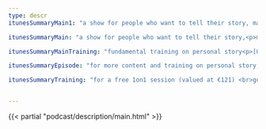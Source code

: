 ```yaml
---
type: descr
itunesSummaryMain1: "a show for people who want to tell their story, make an impact and leave a legacy. <p>learn how to tell stories that matter. <br>personal stories from people just like you, <br>who have gone through, <br>tough shit, and came out with, <br>a story to tell.</p><p>i am ramiro, creator of story.legacy, <br>your story guide and on this show, i show how to, <br>tell better stories. <br>stories that matter.</p><p>guests come to share their story, <br>we dive into the life lessons learned. <br>i share my personal stories, the challenges <br>and growth that came with it.</p><p>for more content and training on personal story, <br>go to <a href=&quot;https://ramiro.me/show&quot;>ramiro.me/show</a></p><p>launched on 23 august 2021</p>"

itunesSummaryMain: "a show for people who want to tell their story,<p>make an impact and leave a legacy.</p><p>learn how to tell stories that matter. <br>personal stories from people just like you, <br>who have gone through, <br>tough shit, and came out with, <br>a story to tell.</p><p>i am ramiro, creator of story.legacy, <br>your story guide and on this show, i show how to, <br>tell better stories. <br>stories that matter.</p><p>guests come to share their story, <br>we dive into the life lessons learned. <br>i share my personal stories, the challenges <br>and growth that came with it.</p><p>for more content and training on personal story, <br>go to <a href=&quot;https://ramiro.me/show&quot;>ramiro.me/show</a></p><p>launched on 23 august 2021</p>"

itunesSummaryMainTraining: "fundamental training on personal story<p>[01] why telling your story matters <br>[02] what your story really is <br>[03] how to tell it to make an impact </p><p>be inspired to tell your story. <br>your story matters.</p><p>telling your story takes courage. <br>i honour you for being here.</p><p>my gift to you, <br>a free 1on1 session (valued at €121) <br>to book your free session go to <a href=&quot;https://ramiro.me/free&quot;>ramiro.me/free</a></p>"

itunesSummaryEpisode: "for more content and training on personal story, <br>go to <a href=&quot;https://ramiro.me/show&quot;>ramiro.me/show</a><p>—a show for people who want to tell their story, <br>make an impact and leave a legacy.</p><p>learn how to tell stories that matter. <br>personal stories from people just like you, <br>who have gone through, <br>tough shit,and came out with, <br>a story to tell.</p><p>i am ramiro, creator of story.legacy, <br>your story guide and on this show, i show how to, <br>tell better stories. <br>stories that matter.</p><p>guests come to share their story, <br>we dive into the life lessons learned. <br>i share my personal stories, the challenges, <br>and growth that came with it.</p>"

itunesSummaryTraining: "for a free 1on1 session (valued at €121) <br>go to <a href=&quot;https://ramiro.me/free&quot;>ramiro.me/free</a><p>topics i specialise in are, <br>— story <br>— creativity <br>— clarity</p><p>i normally charge €121 for a session. <br>but because you're here, <br>it tells me that you invest in your growth. <br></p><p>that's why i want to give it to you for free. <br>my gift to you ツ</p><p>cherries <br>—ramiro</p>"


---
```


{{< partial "podcast/description/main.html" >}}
